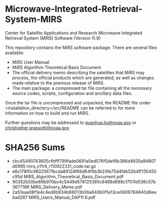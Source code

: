 # Microwave-Integrated-Retrieval-System-MIRS
Center for Satellite Applications and Research Microwave Integrated Retrieval System (MiRS) Software (Version 11.9)

This repository contains the MiRS software package. There are several files available:
* MiRS User Manual
* MiRS Algorithm Theoretical Basis Document
* The official delivery memo describing the satellites that MiRS may process, the official products which are generated, as well as changes made relative to the previous release of MiRS.
* The main package: a compressed tar file containing all the necessary source codes, scripts, configuration and ancillary data files.

Once the tar file is uncompressed and unpacked, the README file under <installation_directory>/src/README can be referred to for more information on how to build and run MiRS.

Further questions may be addressed to quanhua.liu@noaa.gov or christopher.grassotti@noaa.gov

# SHA256 Sums
* cbc45490743605cfbfff799fade0691a0ed576f5def6b396d4935a94807d0995  mirs_v11r9_r110922331_code.tar.gz
* e6c178f0c9602567fbcda89124f69d64f9b3b23fe75d4fdb52b4ff135450c95d  MIRS_Algorithm_Theoretical_Basis_Document.pdf
* 90352b50be89b970bc4c5449d578125385c6488d689c17511d536c57b3677186  MIRS_Delivery_Memo.pdf
* 2a51eaa08f1e4c4ed8b934b88013b06a640b0f1e13ce0606784640d8eebad267  MIRS_Users_Manual_DAP11.6.pdf
